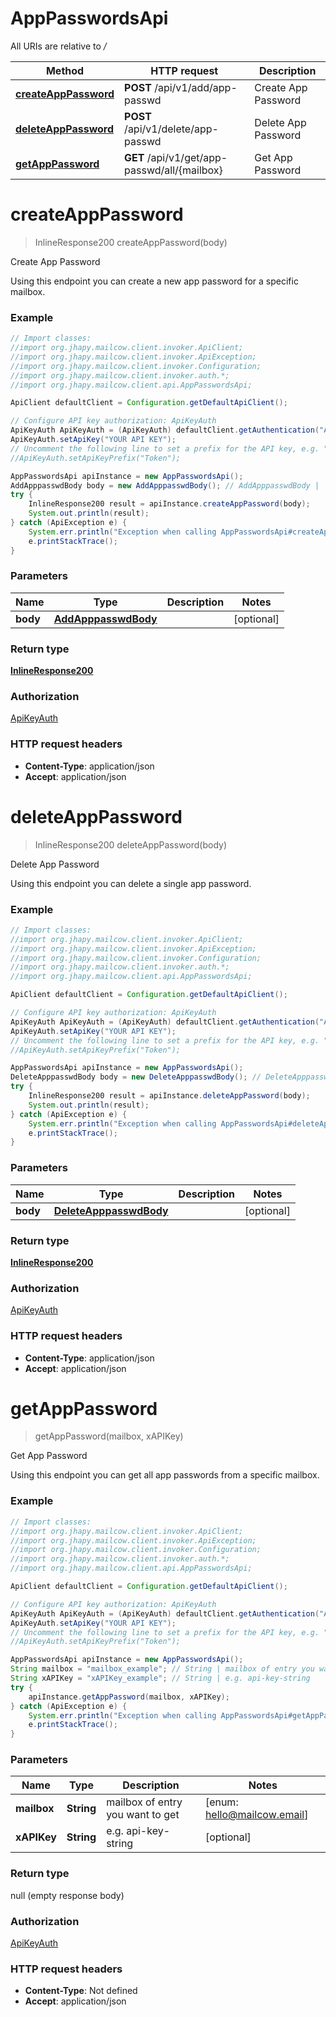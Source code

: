 # AppPasswordsApi

All URIs are relative to */*

Method | HTTP request | Description
------------- | ------------- | -------------
[**createAppPassword**](AppPasswordsApi.md#createAppPassword) | **POST** /api/v1/add/app-passwd | Create App Password
[**deleteAppPassword**](AppPasswordsApi.md#deleteAppPassword) | **POST** /api/v1/delete/app-passwd | Delete App Password
[**getAppPassword**](AppPasswordsApi.md#getAppPassword) | **GET** /api/v1/get/app-passwd/all/{mailbox} | Get App Password

<a name="createAppPassword"></a>
# **createAppPassword**
> InlineResponse200 createAppPassword(body)

Create App Password

Using this endpoint you can create a new app password for a specific mailbox.

### Example
```java
// Import classes:
//import org.jhapy.mailcow.client.invoker.ApiClient;
//import org.jhapy.mailcow.client.invoker.ApiException;
//import org.jhapy.mailcow.client.invoker.Configuration;
//import org.jhapy.mailcow.client.invoker.auth.*;
//import org.jhapy.mailcow.client.api.AppPasswordsApi;

ApiClient defaultClient = Configuration.getDefaultApiClient();

// Configure API key authorization: ApiKeyAuth
ApiKeyAuth ApiKeyAuth = (ApiKeyAuth) defaultClient.getAuthentication("ApiKeyAuth");
ApiKeyAuth.setApiKey("YOUR API KEY");
// Uncomment the following line to set a prefix for the API key, e.g. "Token" (defaults to null)
//ApiKeyAuth.setApiKeyPrefix("Token");

AppPasswordsApi apiInstance = new AppPasswordsApi();
AddApppasswdBody body = new AddApppasswdBody(); // AddApppasswdBody | 
try {
    InlineResponse200 result = apiInstance.createAppPassword(body);
    System.out.println(result);
} catch (ApiException e) {
    System.err.println("Exception when calling AppPasswordsApi#createAppPassword");
    e.printStackTrace();
}
```

### Parameters

Name | Type | Description  | Notes
------------- | ------------- | ------------- | -------------
 **body** | [**AddApppasswdBody**](AddApppasswdBody.md)|  | [optional]

### Return type

[**InlineResponse200**](InlineResponse200.md)

### Authorization

[ApiKeyAuth](../README.md#ApiKeyAuth)

### HTTP request headers

 - **Content-Type**: application/json
 - **Accept**: application/json

<a name="deleteAppPassword"></a>
# **deleteAppPassword**
> InlineResponse200 deleteAppPassword(body)

Delete App Password

Using this endpoint you can delete a single app password.

### Example
```java
// Import classes:
//import org.jhapy.mailcow.client.invoker.ApiClient;
//import org.jhapy.mailcow.client.invoker.ApiException;
//import org.jhapy.mailcow.client.invoker.Configuration;
//import org.jhapy.mailcow.client.invoker.auth.*;
//import org.jhapy.mailcow.client.api.AppPasswordsApi;

ApiClient defaultClient = Configuration.getDefaultApiClient();

// Configure API key authorization: ApiKeyAuth
ApiKeyAuth ApiKeyAuth = (ApiKeyAuth) defaultClient.getAuthentication("ApiKeyAuth");
ApiKeyAuth.setApiKey("YOUR API KEY");
// Uncomment the following line to set a prefix for the API key, e.g. "Token" (defaults to null)
//ApiKeyAuth.setApiKeyPrefix("Token");

AppPasswordsApi apiInstance = new AppPasswordsApi();
DeleteApppasswdBody body = new DeleteApppasswdBody(); // DeleteApppasswdBody | 
try {
    InlineResponse200 result = apiInstance.deleteAppPassword(body);
    System.out.println(result);
} catch (ApiException e) {
    System.err.println("Exception when calling AppPasswordsApi#deleteAppPassword");
    e.printStackTrace();
}
```

### Parameters

Name | Type | Description  | Notes
------------- | ------------- | ------------- | -------------
 **body** | [**DeleteApppasswdBody**](DeleteApppasswdBody.md)|  | [optional]

### Return type

[**InlineResponse200**](InlineResponse200.md)

### Authorization

[ApiKeyAuth](../README.md#ApiKeyAuth)

### HTTP request headers

 - **Content-Type**: application/json
 - **Accept**: application/json

<a name="getAppPassword"></a>
# **getAppPassword**
> getAppPassword(mailbox, xAPIKey)

Get App Password

Using this endpoint you can get all app passwords from a specific mailbox.

### Example
```java
// Import classes:
//import org.jhapy.mailcow.client.invoker.ApiClient;
//import org.jhapy.mailcow.client.invoker.ApiException;
//import org.jhapy.mailcow.client.invoker.Configuration;
//import org.jhapy.mailcow.client.invoker.auth.*;
//import org.jhapy.mailcow.client.api.AppPasswordsApi;

ApiClient defaultClient = Configuration.getDefaultApiClient();

// Configure API key authorization: ApiKeyAuth
ApiKeyAuth ApiKeyAuth = (ApiKeyAuth) defaultClient.getAuthentication("ApiKeyAuth");
ApiKeyAuth.setApiKey("YOUR API KEY");
// Uncomment the following line to set a prefix for the API key, e.g. "Token" (defaults to null)
//ApiKeyAuth.setApiKeyPrefix("Token");

AppPasswordsApi apiInstance = new AppPasswordsApi();
String mailbox = "mailbox_example"; // String | mailbox of entry you want to get
String xAPIKey = "xAPIKey_example"; // String | e.g. api-key-string
try {
    apiInstance.getAppPassword(mailbox, xAPIKey);
} catch (ApiException e) {
    System.err.println("Exception when calling AppPasswordsApi#getAppPassword");
    e.printStackTrace();
}
```

### Parameters

Name | Type | Description  | Notes
------------- | ------------- | ------------- | -------------
 **mailbox** | **String**| mailbox of entry you want to get | [enum: hello@mailcow.email]
 **xAPIKey** | **String**| e.g. api-key-string | [optional]

### Return type

null (empty response body)

### Authorization

[ApiKeyAuth](../README.md#ApiKeyAuth)

### HTTP request headers

 - **Content-Type**: Not defined
 - **Accept**: application/json

